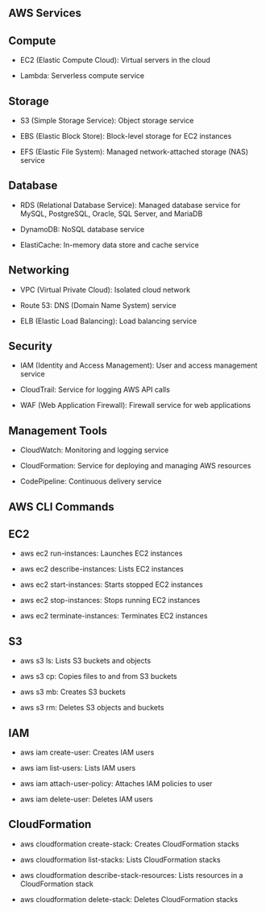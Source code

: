 ## AWS Services

## Compute
+ EC2 (Elastic Compute Cloud): Virtual servers in the cloud

+ Lambda: Serverless compute service

## Storage

+ S3 (Simple Storage Service): Object storage service

+ EBS (Elastic Block Store): Block-level storage for EC2 instances

+ EFS (Elastic File System): Managed network-attached storage (NAS) service

## Database

+ RDS (Relational Database Service): Managed database service for MySQL, PostgreSQL, Oracle, SQL Server, and MariaDB

+ DynamoDB: NoSQL database service

+ ElastiCache: In-memory data store and cache service

## Networking

+ VPC (Virtual Private Cloud): Isolated cloud network

+ Route 53: DNS (Domain Name System) service

+ ELB (Elastic Load Balancing): Load balancing service

## Security

+ IAM (Identity and Access Management): User and access management service

+ CloudTrail: Service for logging AWS API calls

+ WAF (Web Application Firewall): Firewall service for web applications

## Management Tools

+ CloudWatch: Monitoring and logging service

+ CloudFormation: Service for deploying and managing AWS resources

+ CodePipeline: Continuous delivery service

## AWS CLI Commands

## EC2

+ aws ec2 run-instances: Launches EC2 instances

+ aws ec2 describe-instances: Lists EC2 instances

+ aws ec2 start-instances: Starts stopped EC2 instances

+ aws ec2 stop-instances: Stops running EC2 instances

+ aws ec2 terminate-instances: Terminates EC2 instances

## S3

+ aws s3 ls: Lists S3 buckets and objects

+ aws s3 cp: Copies files to and from S3 buckets

+ aws s3 mb: Creates S3 buckets

+ aws s3 rm: Deletes S3 objects and buckets

## IAM

+ aws iam create-user: Creates IAM users

+ aws iam list-users: Lists IAM users

+ aws iam attach-user-policy: Attaches IAM policies to user

+ aws iam delete-user: Deletes IAM users

## CloudFormation

+ aws cloudformation create-stack: Creates CloudFormation stacks

+ aws cloudformation list-stacks: Lists CloudFormation stacks

+ aws cloudformation describe-stack-resources: Lists resources in a CloudFormation stack

+ aws cloudformation delete-stack: Deletes CloudFormation stacks
